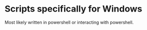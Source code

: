 # Scripts specifically for Windows

Most likely written in powershell or interacting with powershell.
